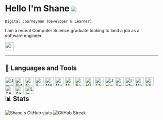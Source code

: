 # Hello I'm Shane ![](https://user-images.githubusercontent.com/18350557/176309783-0785949b-9127-417c-8b55-ab5a4333674e.gif)

``` 
Digital Journeyman (Developer & Learner) 
```

I am a recent Computer Science graduate looking to land a job as a software engineer.

<p align="left"> 
<a href="https://www.linkedin.com/in/shane-peterson-731312178/" target="_blank" rel="noreferrer"><img src="https://raw.githubusercontent.com/danielcranney/readme-generator/main/public/icons/socials/linkedin.svg" width="28" height="28" /></a>
</p>

---

## :toolbox: Languages and Tools

<img align="left" alt="Java" width="28px" style="padding-right:2px;" src="https://cdn.jsdelivr.net/gh/devicons/devicon/icons/java/java-original.svg" />

<img align="left" alt="Python" width="28px" style="padding-right:2px;" src="https://cdn.jsdelivr.net/gh/devicons/devicon/icons/python/python-original.svg" />

<img align="left" alt="C" width="28px" style="padding-right:2px;"  src="https://cdn.jsdelivr.net/gh/devicons/devicon/icons/c/c-original.svg"/>

<img align="left" alt="R" width="28px" style="padding-right:2px;" src="https://cdn.jsdelivr.net/gh/devicons/devicon/icons/r/r-original.svg" />

<img align="left" alt="MATLAB" width="28px" style="padding-right:2px;" src="https://cdn.jsdelivr.net/gh/devicons/devicon/icons/matlab/matlab-original.svg" />

<img align="left" alt="MySQL" width="28px" style="padding-right:2px;" src="https://cdn.jsdelivr.net/gh/devicons/devicon/icons/mysql/mysql-original.svg" />

<img align="left" alt="Microsoft SQL server" width="28px" style="padding-right:2px;" src="https://cdn.jsdelivr.net/gh/devicons/devicon/icons/microsoftsqlserver/microsoftsqlserver-plain.svg" />

<img align="left" alt="Bash" width="28px" style="padding-right:2px;" src="https://cdn.jsdelivr.net/gh/devicons/devicon/icons/bash/bash-original.svg" />

<img align="left" alt="HTML" width="28px" style="padding-right:2px;" src="https://cdn.jsdelivr.net/gh/devicons/devicon/icons/html5/html5-original.svg" />

<img align="left" alt="CSS" width="28px" style="padding-right:2px;" src="https://cdn.jsdelivr.net/gh/devicons/devicon/icons/css3/css3-original.svg" />

<img align="left" alt="JavaScript" width="28px" style="padding-right:2px;" src="https://cdn.jsdelivr.net/gh/devicons/devicon/icons/javascript/javascript-original.svg" />

<img align="left" alt="PHP" width="28px" style="padding-right:2px;" src="https://cdn.jsdelivr.net/gh/devicons/devicon/icons/php/php-plain.svg" />

<img align="left" alt="LaTeX" width="28px" style="padding-right:2px;" src="https://cdn.jsdelivr.net/gh/devicons/devicon/icons/latex/latex-original.svg" />

<img align="left" alt="Markdown" width="28px" style="padding-right:2px;" src="https://cdn.jsdelivr.net/gh/devicons/devicon/icons/markdown/markdown-original.svg" />

<img align="left" alt="VS Code" width="28px" style="padding-right:2px;" src="https://cdn.jsdelivr.net/gh/devicons/devicon/icons/vscode/vscode-original.svg" />

<img align="left" alt="Git" width="28px" style="padding-right:2px;" src="https://cdn.jsdelivr.net/gh/devicons/devicon/icons/git/git-original.svg" />

<img align="left" alt="Github" width="28px" style="padding-right:2px;" src="https://cdn.jsdelivr.net/gh/devicons/devicon/icons/github/github-original.svg" />

<img align="left" alt="Linux" width="28px" style="padding-right:2px;" src="https://cdn.jsdelivr.net/gh/devicons/devicon/icons/linux/linux-original.svg" />

<br />

#

## :bar_chart: Stats

![Shane's GitHub stats](https://github-readme-stats.vercel.app/api?username=55shane&show_icons=true&theme=gotham) 
![GitHub Streak](https://streak-stats.demolab.com?user=55shane&theme=gotham&border_radius=4.5)


